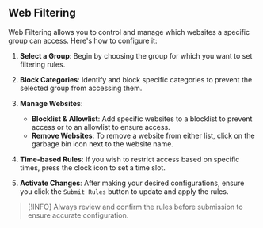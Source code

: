 

## Web Filtering

Web Filtering allows you to control and manage which websites a specific group can access. Here's how to configure it:

1. **Select a Group**: Begin by choosing the group for which you want to set filtering rules.

2. **Block Categories**: Identify and block specific categories to prevent the selected group from accessing them.

3. **Manage Websites**:
   - **Blocklist & Allowlist**: Add specific websites to a blocklist to prevent access or to an allowlist to ensure access. 
   - **Remove Websites**: To remove a website from either list, click on the garbage bin icon next to the website name.

4. **Time-based Rules**: If you wish to restrict access based on specific times, press the clock icon to set a time slot.

5. **Activate Changes**: After making your desired configurations, ensure you click the `Submit Rules` button to update and apply the rules.

> [!INFO] 
> Always review and confirm the rules before submission to ensure accurate configuration.